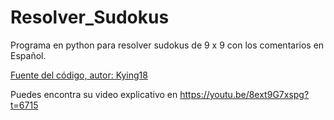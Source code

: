 # Resolver_Sudokus

Programa en python para resolver sudokus de 9 x 9 con los comentarios en Español.

[Fuente del código, autor: Kying18](https://github.com/kying18/sudoku/blob/main/sudoku.py)

Puedes encontra su video explicativo en https://youtu.be/8ext9G7xspg?t=6715
